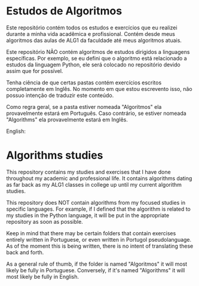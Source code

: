 # Estudos de Algoritmos
 Este repositório contém todos os estudos e exercícios que eu realizei
 durante a minha vida acadêmica e profissional. Contém desde meus
 algoritmos das aulas de ALG1 da faculdade até meus algoritmos atuais.

 Este repositório NÃO contém algoritmos de estudos dirigidos a linguagens
 específicas. Por exemplo, se eu defini que o algoritmo está relacionado
 a estudos da linguagem Python, ele será colocado no repositório devido
 assim que for possível.
 
 Tenha ciência de que certas pastas contém exercícios escritos
 completamente em Inglês. No momento em que estou escrevento isso,
 não possuo intenção de traduzir este conteúdo.

 Como regra geral, se a pasta estiver nomeada "Algoritmos" ela
 provavelmente estará em Português. Caso contrário, se estiver
 nomeada "Algorithms" ela provavelmente estará em Inglês.

 English:

# Algorithms studies

 This repository contains my studies and exercises that I have done
 throughout my academic and professional life. It contains algorithms
 dating as far back as my ALG1 classes in college up until my current
 algorithm studies.

 This repository does NOT contain algorithms from my focused studies in
 specific languages. For example, if I defined that the algorithm
 is related to my studies in the Python language, it will be put in
 the appropriate repository as soon as possible.

 Keep in mind that there may be certain folders that contain exercises
 entirely written in Portuguese, or even written in Portugol pseudolanguage.
 As of the moment this is being written, there is no intent of translating
 these back and forth. 
 
 As a general rule of thumb, if the folder is named "Algoritmos" 
 it will most likely be fully in Portuguese.
 Conversely, if it's named "Algorithms" it will most likely be fully in English.
